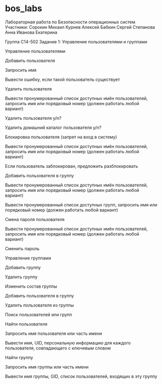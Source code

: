 # bos_labs
Лабораторная работа по Безопасности операционных систем
Участники: 
Сорокин Михаил
Курнев Алексей
Бабкин Сергей
Степанова Анна
Иванова Екатерина

Группа С14-502
Задание 1:
Управление пользователями и группами

Управление пользователями

Добавить пользователя

Запросить имя

Вывести ошибку, если такой пользователь существует

Удалить пользователя

Вывести пронумерованный список доступных имён пользователей, запросить имя или порядковый номер (должен работать любой вариант)

Удалить пользователя y/n?

Удалить домашний каталог пользователя y/n?

Блокировка пользователя (запрет на вход в систему)

Вывести пронумерованный список доступных имён пользователей, запросить имя или порядковый номер (должен работать любой вариант)

Если пользователь заблокирован, предложить разблокировать

Добавить пользователя в группу

Вывести пронумерованный список доступных имён пользователей, запросить имя или порядковый номер (должен работать любой вариант)

Вывести пронумерованный список доступных групп, запросить имя или порядковый номер (должен работать любой вариант)

Смена пароля пользователя

Вывести пронумерованный список доступных имён пользователей, запросить имя или порядковый номер (должен работать любой вариант)

Сменить пароль

Управление группами

Добавить группу

Удалить группу

Изменить состав группы

Добавить пользователя в группу

Удалить пользователя из группы

Поиск пользователей или групп

Найти пользователя

Запросить имя пользователя или часть имени

Вывести имя, UID, персональную информацию для каждого пользователя, совпадающего с ключевым словом

Найти группу

Запросить имя группы или часть имени

Вывести имя группы, GID, список пользователей, входящих в эту группу
